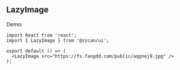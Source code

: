 ## LazyImage

Demo:

```tsx
import React from 'react';
import { LazyImage } from '@zzcan/ui';

export default () => (
  <LazyImage src="https://fs.fangdd.com/public/aqgnej9.jpg" />
);
```
